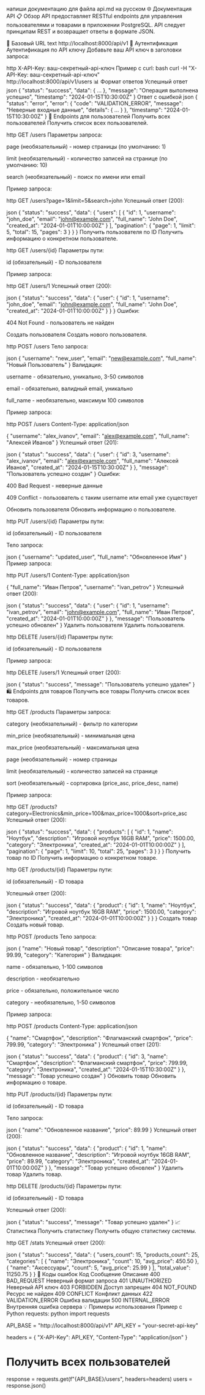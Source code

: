 напиши документацию для файла api.md на русском
🌐 Документация API
📋 Обзор
API предоставляет RESTful endpoints для управления пользователями и товарами в приложении PostgreSQL. API следует принципам REST и возвращает ответы в формате JSON.

🔗 Базовый URL
text
http://localhost:8000/api/v1
🔐 Аутентификация
Аутентификация по API ключу
Добавьте ваш API ключ в заголовки запроса:

http
X-API-Key: ваш-секретный-api-ключ
Пример с curl:
bash
curl -H "X-API-Key: ваш-секретный-api-ключ" \
  http://localhost:8000/api/v1/users
📊 Формат ответов
Успешный ответ
json
{
  "status": "success",
  "data": { ... },
  "message": "Операция выполнена успешно",
  "timestamp": "2024-01-15T10:30:00Z"
}
Ответ с ошибкой
json
{
  "status": "error",
  "error": {
    "code": "VALIDATION_ERROR",
    "message": "Неверные входные данные",
    "details": { ... }
  },
  "timestamp": "2024-01-15T10:30:00Z"
}
👥 Endpoints для пользователей
Получить всех пользователей
Получить список всех пользователей.

http
GET /users
Параметры запроса:

page (необязательный) - номер страницы (по умолчанию: 1)

limit (необязательный) - количество записей на странице (по умолчанию: 10)

search (необязательный) - поиск по имени или email

Пример запроса:

http
GET /users?page=1&limit=5&search=john
Успешный ответ (200):

json
{
  "status": "success",
  "data": {
    "users": [
      {
        "id": 1,
        "username": "john_doe",
        "email": "john@example.com",
        "full_name": "John Doe",
        "created_at": "2024-01-01T10:00:00Z"
      }
    ],
    "pagination": {
      "page": 1,
      "limit": 5,
      "total": 15,
      "pages": 3
    }
  }
}
Получить пользователя по ID
Получить информацию о конкретном пользователе.

http
GET /users/{id}
Параметры пути:

id (обязательный) - ID пользователя

Пример запроса:

http
GET /users/1
Успешный ответ (200):

json
{
  "status": "success",
  "data": {
    "user": {
      "id": 1,
      "username": "john_doe",
      "email": "john@example.com",
      "full_name": "John Doe",
      "created_at": "2024-01-01T10:00:00Z"
    }
  }
}
Ошибки:

404 Not Found - пользователь не найден

Создать пользователя
Создать нового пользователя.

http
POST /users
Тело запроса:

json
{
  "username": "new_user",
  "email": "new@example.com",
  "full_name": "Новый Пользователь"
}
Валидация:

username - обязательно, уникально, 3-50 символов

email - обязательно, валидный email, уникально

full_name - необязательно, максимум 100 символов

Пример запроса:

http
POST /users
Content-Type: application/json

{
  "username": "alex_ivanov",
  "email": "alex@example.com",
  "full_name": "Алексей Иванов"
}
Успешный ответ (201):

json
{
  "status": "success",
  "data": {
    "user": {
      "id": 3,
      "username": "alex_ivanov",
      "email": "alex@example.com",
      "full_name": "Алексей Иванов",
      "created_at": "2024-01-15T10:30:00Z"
    }
  },
  "message": "Пользователь успешно создан"
}
Ошибки:

400 Bad Request - неверные данные

409 Conflict - пользователь с таким username или email уже существует

Обновить пользователя
Обновить информацию о пользователе.

http
PUT /users/{id}
Параметры пути:

id (обязательный) - ID пользователя

Тело запроса:

json
{
  "username": "updated_user",
  "full_name": "Обновленное Имя"
}
Пример запроса:

http
PUT /users/1
Content-Type: application/json

{
  "full_name": "Иван Петров",
  "username": "ivan_petrov"
}
Успешный ответ (200):

json
{
  "status": "success",
  "data": {
    "user": {
      "id": 1,
      "username": "ivan_petrov",
      "email": "john@example.com",
      "full_name": "Иван Петров",
      "created_at": "2024-01-01T10:00:00Z"
    }
  },
  "message": "Пользователь успешно обновлен"
}
Удалить пользователя
Удалить пользователя.

http
DELETE /users/{id}
Параметры пути:

id (обязательный) - ID пользователя

Пример запроса:

http
DELETE /users/1
Успешный ответ (200):

json
{
  "status": "success",
  "message": "Пользователь успешно удален"
}
🛍️ Endpoints для товаров
Получить все товары
Получить список всех товаров.

http
GET /products
Параметры запроса:

category (необязательный) - фильтр по категории

min_price (необязательный) - минимальная цена

max_price (необязательный) - максимальная цена

page (необязательный) - номер страницы

limit (необязательный) - количество записей на странице

sort (необязательный) - сортировка (price_asc, price_desc, name)

Пример запроса:

http
GET /products?category=Electronics&min_price=100&max_price=1000&sort=price_asc
Успешный ответ (200):

json
{
  "status": "success",
  "data": {
    "products": [
      {
        "id": 1,
        "name": "Ноутбук",
        "description": "Игровой ноутбук 16GB RAM",
        "price": 1500.00,
        "category": "Электроника",
        "created_at": "2024-01-01T10:00:00Z"
      }
    ],
    "pagination": {
      "page": 1,
      "limit": 10,
      "total": 25,
      "pages": 3
    }
  }
}
Получить товар по ID
Получить информацию о конкретном товаре.

http
GET /products/{id}
Параметры пути:

id (обязательный) - ID товара

Успешный ответ (200):

json
{
  "status": "success",
  "data": {
    "product": {
      "id": 1,
      "name": "Ноутбук",
      "description": "Игровой ноутбук 16GB RAM",
      "price": 1500.00,
      "category": "Электроника",
      "created_at": "2024-01-01T10:00:00Z"
    }
  }
}
Создать товар
Создать новый товар.

http
POST /products
Тело запроса:

json
{
  "name": "Новый товар",
  "description": "Описание товара",
  "price": 99.99,
  "category": "Категория"
}
Валидация:

name - обязательно, 1-100 символов

description - необязательно

price - обязательно, положительное число

category - необязательно, 1-50 символов

Пример запроса:

http
POST /products
Content-Type: application/json

{
  "name": "Смартфон",
  "description": "Флагманский смартфон",
  "price": 799.99,
  "category": "Электроника"
}
Успешный ответ (201):

json
{
  "status": "success",
  "data": {
    "product": {
      "id": 3,
      "name": "Смартфон",
      "description": "Флагманский смартфон",
      "price": 799.99,
      "category": "Электроника",
      "created_at": "2024-01-15T10:30:00Z"
    }
  },
  "message": "Товар успешно создан"
}
Обновить товар
Обновить информацию о товаре.

http
PUT /products/{id}
Параметры пути:

id (обязательный) - ID товара

Тело запроса:

json
{
  "name": "Обновленное название",
  "price": 89.99
}
Успешный ответ (200):

json
{
  "status": "success",
  "data": {
    "product": {
      "id": 1,
      "name": "Обновленное название",
      "description": "Игровой ноутбук 16GB RAM",
      "price": 89.99,
      "category": "Электроника",
      "created_at": "2024-01-01T10:00:00Z"
    }
  },
  "message": "Товар успешно обновлен"
}
Удалить товар
Удалить товар.

http
DELETE /products/{id}
Параметры пути:

id (обязательный) - ID товара

Успешный ответ (200):

json
{
  "status": "success",
  "message": "Товар успешно удален"
}
📈 Статистика
Получить статистику
Получить общую статистику системы.

http
GET /stats
Успешный ответ (200):

json
{
  "status": "success",
  "data": {
    "users_count": 15,
    "products_count": 25,
    "categories": [
      {
        "name": "Электроника",
        "count": 10,
        "avg_price": 450.50
      },
      {
        "name": "Аксессуары",
        "count": 5,
        "avg_price": 25.99
      }
    ],
    "total_value": 11250.75
  }
}
🚨 Коды ошибок
Код	Сообщение	Описание
400	BAD_REQUEST	Неверный формат запроса
401	UNAUTHORIZED	Неверный API ключ
403	FORBIDDEN	Доступ запрещен
404	NOT_FOUND	Ресурс не найден
409	CONFLICT	Конфликт данных
422	VALIDATION_ERROR	Ошибка валидации
500	INTERNAL_ERROR	Внутренняя ошибка сервера
💡 Примеры использования
Пример с Python requests:
python
import requests

API_BASE = "http://localhost:8000/api/v1"
API_KEY = "your-secret-api-key"

headers = {
    "X-API-Key": API_KEY,
    "Content-Type": "application/json"
}

# Получить всех пользователей
response = requests.get(f"{API_BASE}/users", headers=headers)
users = response.json()

